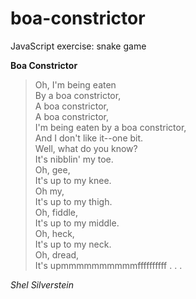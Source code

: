 boa-constrictor
===============

JavaScript exercise: snake game

**Boa Constrictor**
>Oh, I'm being eaten<br>
>By a boa constrictor,<br>
>A boa constrictor,<br>
>A boa constrictor,<br>
>I'm being eaten by a boa constrictor,<br>
>And I don't like it--one bit.<br>
>Well, what do you know?<br>
>It's nibblin' my toe.<br>
>Oh, gee,<br>
>It's up to my knee.<br>
>Oh my,<br>
>It's up to my thigh.<br>
>Oh, fiddle,<br>
>It's up to my middle.<br>
>Oh, heck,<br>
>It's up to my neck.<br>
>Oh, dread,<br>
>It's upmmmmmmmmmmffffffffff . . .

*Shel Silverstein*
